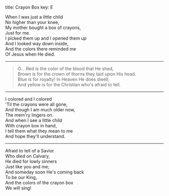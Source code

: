 title: Crayon Box
key: E


When I was just a little child  
No higher than your knee,  
My mother bought a box of crayons,  
Just for me.  
I picked them up and I opened them up  
And I looked way down inside,  
And the colors there reminded me  
Of Jesus when He died.  

---

> O… Red is the color of the blood that He shed,  
Brown is for the crown of thorns they laid upon His head.  
Blue is for royalty! In Heaven He does dwell;  
And yellow is for the Christian who's afraid to tell.  

---

I colored and I colored  
'Til the crayons were all gone,  
And though I am much older now,  
The mem'ry lingers on.  
And when I see a little child  
With crayon box in hand,  
I tell them what they mean to me  
And hope they'll understand.  

---

Afraid to tell of a Savior  
Who died on Calvary,  
He died for lowly sinners  
Just like you and me;  
And someday soon He's coming back  
To be our King,  
And the colors of the crayon box  
We will sing!  
